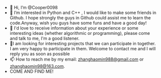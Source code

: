 - 👋 Hi, I’m @Cooper0098
- 👀 I’m interested in Python and C++ , I would like to make some friends in Github. I  hope strongly the guys in Github could assist me to learn the code.Anyway, wish you guys have some funs and have a good day!  
- 🌱 I'd love to receive information about your experience or some interesting ideas (whether algorithmic or programming), please come and talk to me, I'm a good listener. 
- 💞️I am looking for interesting projects that we can participate in together. I am very happy to participate in them. Welcome to contact me and I will reply you as soon as possible 
- 📫 How to reach me by my email: zhanghaomin988@gmail.com or zhanghaomin98@163.com.   
- COME AND FIND ME! 
